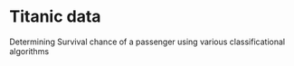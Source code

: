 # Titanic data
 Determining Survival chance of a passenger using various classificational algorithms
